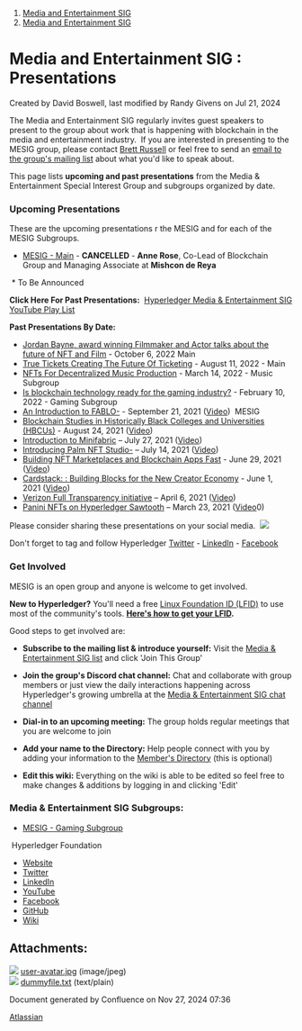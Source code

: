 1. [Media and Entertainment SIG](index.html)
2. [Media and Entertainment SIG](Media-and-Entertainment-SIG_21430277.html)

# Media and Entertainment SIG : Presentations

Created by David Boswell, last modified by Randy Givens on Jul 21, 2024

The Media and Entertainment SIG regularly invites guest speakers to present to the group about work that is happening with blockchain in the media and entertainment industry.  If you are interested in presenting to the MESIG group, please contact [Brett Russell](https://lf-hyperledger.atlassian.net/wiki/people/712020:5f3e39b1-693f-4a31-b610-3c9ae98ed720?ref=confluence) or feel free to send an [email to the group's mailing list](https://lists.hyperledger.org/g/media-entertainment-sig) about what you'd like to speak about.

This page lists **upcoming and past presentations** from the Media &amp; Entertainment Special Interest Group and subgroups organized by date.

### **Upcoming Presentations**

These are the upcoming presentations r the MESIG and for each of the MESIG Subgroups.

- [MESIG - Main](https://lf-hyperledger.atlassian.net/wiki/display/MESIG/Upcoming+Presentations+-MESIG) - **CANCELLED** - **Anne Rose**, Co-Lead of Blockchain Group and Managing Associate at **Mishcon de Reya**

 * To Be Announced

**Click Here For Past Presentations:**  [Hyperledger Media &amp; Entertainment SIG YouTube Play List](https://youtube.com/playlist?list=PL0MZ85B_96CHihKIyz5LaWHTfI3SOQeiE&si=NMYbyOOTNF3gFqT4)

**Past Presentations By Date:**

- [Jordan Bayne, award winning Filmmaker and Actor talks about the future of NFT and Film](https://www.youtube.com/live/zzlF6lkSHWk?si=oql4G53Xpn4ao0U5) - October 6, 2022 Main
- [True Tickets Creating The Future Of Ticketing](https://lf-hyperledger.atlassian.net/wiki/display/MESIG/True+Tickets+Creating+The+Future+Of+Ticketing) - August 11, 2022 - Main
- [NFTs For Decentralized Music Production](https://lf-hyperledger.atlassian.net/wiki/display/MESIG/NFTs+For+Decentralized+Music+Production) - March 14, 2022 - Music Subgroup
- [Is blockchain technology ready for the gaming industry?](https://lf-hyperledger.atlassian.netpages/viewpage.action?pageId=62239077) - February 10, 2022 - Gaming Subgroup
- [An Introduction to FABLO-](An-Introduction-to-FABLO-_21446576.html) - September 21, 2021 ([Video](https://youtu.be/WNyxB463mQI))  MESIG
- [Blockchain Studies in Historically Black Colleges and Universities (HBCUs)](https://lists.hyperledger.org/g/media-entertainment-sig/topic/fireside_chat_tomorrow/85089755?p=%2C%2C%2C20%2C0%2C0%2C0%3A%3Arecentpostdate%2Fsticky%2C%2C%2C20%2C2%2C0%2C85089755) - August 24, 2021 ([Video](https://www.youtube.com/watch?v=Fl9dvl-Fm60))
- [Introduction to Minifabric](An-Introduction-to-Minifabric-_21446560.html) – July 27, 2021 ([Video](https://www.youtube.com/watch?v=ggoAZA2hu2k))
- [Introducing Palm NFT Studio-](Introducing-Palm-NFT-Studio-_21446550.html) – July 14, 2021 ([Video](https://youtu.be/g_XHonG4HeQ))
- [Building NFT Marketplaces and Blockchain Apps Fast](21446540.html) - June 29, 2021 ([Video](https://youtu.be/PwPbNDo8b2I))
- [Cardstack: : Building Blocks for the New Creator Economy](21446520.html) - June 1, 2021 ([Video](https://www.youtube.com/watch?v=iFUGN-wYLdg))
- [Verizon Full Transparency initiative](https://lf-hyperledger.atlassian.net/wiki/display/MESIG/Verizon+Full+Transparency+Initiative) – April 6, 2021 ([Video](https://www.youtube.com/watch?v=vNd1bFutlTc&t=184s))
- [Panini NFTs on Hyperledger Sawtooth](https://lf-hyperledger.atlassian.net/wiki/display/MESIG/Panini+NFTs+on+Hyperledger+Sawtooth) – March 23, 2021 ([Video](https://www.youtube.com/watch?v=2uLJNl468ZI)0)

Please consider sharing these presentations on your social media.  ![](plugins/servlet/confluence/placeholder/unknown-macro)

Don't forget to tag and follow Hyperledger [Twitter](https://twitter.com/Hyperledger/) - [LinkedIn](https://www.linkedin.com/company/hyperledger-project/) - [Facebook](https://www.facebook.com/hyperledger)

### **Get Involved**

MESIG is an open group and anyone is welcome to get involved.

**New to Hyperledger?** You'll need a free [Linux Foundation ID (LFID)](https://identity.linuxfoundation.org/) to use most of the community's tools. **[Here's how to get your LFID](https://www.youtube.com/watch?v=EEc4JRyaAoA).**

Good steps to get involved are:

- **Subscribe to the mailing list &amp; introduce yourself:** Visit the [Media &amp; Entertainment SIG list](https://lists.hyperledger.org/g/media-entertainment-sig) and click 'Join This Group'
  
- **Join the group's Discord chat channel:** Chat and collaborate with group members or just view the daily interactions happening across Hyperledger's growing umbrella at the [Media &amp; Entertainment SIG chat channel](https://discord.gg/hyperledger)
- **Dial-in to an upcoming meeting:** The group holds regular meetings that you are welcome to join
- **Add your name to the Directory:** Help people connect with you by adding your information to the [Member's Directory](https://lf-hyperledger.atlassian.net/wiki/display/MESIG/Member+Directory) (this is optional)
- **Edit this wiki:** Everything on the wiki is able to be edited so feel free to make changes &amp; additions by logging in and clicking 'Edit'

### Media &amp; Entertainment SIG Subgroups:

- [MESIG - Gaming Subgroup](https://lf-hyperledger.atlassian.net/wiki/display/MESIG/MESIG+-+Gaming+Subgroup)

 Hyperledger Foundation

- [Website](https://www.hyperledger.org/)
- [Twitter](https://twitter.com/Hyperledger/)
- [LinkedIn](https://www.linkedin.com/company/hyperledger-project/)
- [YouTube](https://www.youtube.com/channel/UC7_X0WkMtkWzaVUKF-PRBNQ)
- [Facebook](https://www.facebook.com/hyperledger)
- [GitHub](https://github.com/hyperledger)
- [Wiki](https://lf-hyperledger.atlassian.net)

## Attachments:

![](images/icons/bullet_blue.gif) [user-avatar.jpg](attachments/21446202/21457943.jpg) (image/jpeg)  
![](images/icons/bullet_blue.gif) [dummyfile.txt](attachments/21446202/21458429.txt) (text/plain)

Document generated by Confluence on Nov 27, 2024 07:36

[Atlassian](http://www.atlassian.com/)
